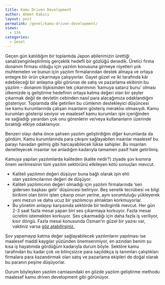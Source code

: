 ```yaml
---
title: Kamu Driven Development
author: Ahmet Kakıcı
layout: post
permalink: /genel/kamu-driven-development/
views:
  - 134
categories:
  - Genel
---
```

Geçen gün katıldığım bir toplantıda Japon abilerimizin ürettiği sanal/zenginleştirilmiş gerçeklik hedefli bir gözlüğü denedik. Üretici firma donanım firması olduğu için yazılım konusuna girmeye niyetleri yok muhtemelen ve bunun için yazılım firmalarından destek almaya ve ortaya entegre bir ürün çıkarmaya çalışıyorlar. Gayet güzel ve iki tarafında kâr edebileceği bir anlaşma gibi görünse de satış ve pazarlama ekibinin bu yazılım &#8211; donanım ilişkisinden tek çıkarımının &#8216;kamuya satarız bunu&#8217; olması ülkemizde iş geliştirme hedefinin ortaya katma değeri olan bir şeyler çıkarmak değil de devletin cebinden nasıl para alacağımıza odaklandığını gösteriyor. Toplantıda dile getirilen bu cümlenin destekleyici düşüncesi ise kamu kurumlarında çalışan insanların gösteriş meraklısı olmasıydı. Kamu kurumları gösterişi seviyor ve maalesef kamu kurumları işin içeriğinden ve sağladığı yarardan çok onu görenlerin ve/veya kullananların üzerinde bıraktığı etkiye odaklanıyor.

Benzeri olayı daha önce şahsen yazılım geliştirdiğim diğer kurumlarda da gördüm. Kamu kurumlarında para çıkışını sağlayabilen insanlar maalesef bu parayı havadan gelmiş gibi harcayabilecek lükse sahipler. Bu insanları denetleyecek insanlar ise anladığım kadarıyla tamamen pasif hale getirilmiş.

Kamuya yapılan yazılımlarda kaliteden (kalite nedir?) ziyade şov kısmına önem verilmesinin tüm yazılım sektörünü etkileyen kötü sonuçları mevcut.

  * Kaliteli yazılımın değeri düşüyor buna bağlı olarak işin ehli olan yazılımcılarının değeri de düşüyor.
  * Kaliteli yazılımcının değeri olmadığı için yazılım firmalarında &#8216;sen gidersen başkası gelir&#8217; düşüncesi beliriyor. Beş senelik tecrübesi ve bilgi birikimi olan birini işten çıkarıp onun yerine, aynı sorumluluğu yükleyerek yeni mezun ve daha ucuz bir yazılımcıyı almaktan korkmuyorlar.
  * Bu yönetim anlayışı karşısında sektörde bir tedirginlik mevcut. Her gün 2-3 saat fazla mesai yapan biri ses çıkarmaya korkuyor. Fazla mesai ücretini istemekten korkuyor. Ses çıkarmadığı için daha fazla iş veriliyor, kısır döngü. Fazla mesai konusunda Osman&#8217;ın güzel bir yazısı var, vaktiniz varsa [göz atabilirsiniz.][1]

Şov yapamayıp katma değer sağlayabilecek yazılımların yapılması ise maalesef maddi kaygılar yüzünden önemsenmiyor, en azından benim şu kısa iş hayatımda gördüğüm kadarıyla durum böyle. Sektöre kamu tarafından bu kadar çok ve bilinçsizce para saçıldıkça iş tanımları çalıştıkları firmalara para kazandırmak olan satış ve pazarlama ekipleri de doğal olarak bu paranın peşine düşüyorlar.

Durum böyleyken yazılım camiasındaki en gözde yazılım geliştirme methodu maalesef kamu driven development gibi görünüyor.

 [1]: http://yuxel.net/?module=news&action=show_id&id=432 "Düzen candır"